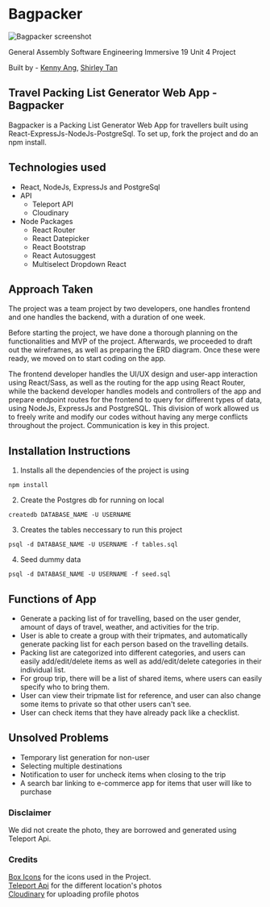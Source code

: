 # Bagpacker

![Bagpacker screenshot](https://user-images.githubusercontent.com/50238797/64671208-4178d200-d49a-11e9-8cf2-9ce70fda4834.png)

General Assembly Software Engineering Immersive 19
Unit 4 Project

Built by - [Kenny Ang](https://github.com/kach92), [Shirley Tan](https://github.com/shirleytwl)

## Travel Packing List Generator Web App - Bagpacker
Bagpacker is a Packing List Generator Web App for travellers built using React-ExpressJs-NodeJs-PostgreSql. To set up, fork the project and do an npm install.

## Technologies used
- React, NodeJs, ExpressJs and PostgreSql
- API
  - Teleport API
  - Cloudinary
- Node Packages
  - React Router
  - React Datepicker
  - React Bootstrap
  - React Autosuggest
  - Multiselect Dropdown React

## Approach Taken
The project was a team project by two developers, one handles frontend and one handles the backend, with a duration of one week. 

Before starting the project, we have done a thorough planning on the functionalities and MVP of the project. Afterwards, we proceeded to draft out the wireframes, as well as preparing the ERD diagram. Once these were ready, we moved on to start coding on the app. 

The frontend developer handles the UI/UX design and user-app interaction using React/Sass, as well as the routing for the app using React Router, while the backend developer handles models and controllers of the app and prepare endpoint routes for the frontend to query for different types of data, using NodeJs, ExpressJs and PostgreSQL. This division of work allowed us to freely write and modify our codes without having any merge conflicts throughout the project. Communication is key in this project.

## Installation Instructions
1. Installs all the dependencies of the project is using
```
npm install
````
2. Create the Postgres db for running on local
```
createdb DATABASE_NAME -U USERNAME
````
3. Creates the tables neccessary to run this project
```
psql -d DATABASE_NAME -U USERNAME -f tables.sql
````
4. Seed dummy data
```
psql -d DATABASE_NAME -U USERNAME -f seed.sql
````

## Functions of App
- Generate a packing list of for travelling, based on the user gender, amount of days of travel, weather, and activities for the trip.
- User is able to create a group with their tripmates, and automatically generate packing list for each person based on the travelling details.
- Packing list are categorized into different categories, and users can easily add/edit/delete items as well as add/edit/delete categories in their individual list.
- For group trip, there will be a list of shared items, where users can easily specify who to bring them.
- User can view their tripmate list for reference, and user can also change some items to private so that other users can't see.
- User can check items that they have already pack like a checklist.

## Unsolved Problems
- Temporary list generation for non-user
- Selecting multiple destinations
- Notification to user for uncheck items when closing to the trip
- A search bar linking to e-commerce app for items that user will like to purchase

### Disclaimer
We did not create the photo, they are borrowed and generated using Teleport Api.


### Credits
[Box Icons](https://boxicons.com/usage/) for the icons used in the Project. </br>
[Teleport Api](http://developers.teleport.org/api/) for the different location's photos </br>
[Cloudinary](https://cloudinary.com/) for uploading profile photos </br>
